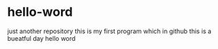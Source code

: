 # hello-word
just another repository
this is my first program which in github
this is a bueatful day 
hello word
